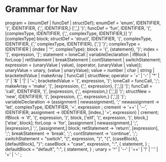 # Grammar for Nav
program = {enumDef | funcDef | structDef};
enumDef = 'enum', IDENTIFIER, '{', IDENTIFIER, {',', IDENTIFIER,} [',',] '}';
funcDef = 'fun', IDENTIFIER, '(', [complexType, IDENTIFIER, {',', complexType, IDENTIFIER,}] ')' [complexType] block;
structDef = 'struct', IDENTIFIER, '{', complexType, IDENTIFIER, {',' complexType, IDENTIFIER}, [','] '}';
complexType = IDENTIFIER | (index | '^', complexType);
block = '{', {statement}, '}';
index = '[', expression, ']';
statement = loneCall | variableDeclaration | ifBlock | forLoop | retStatement | breakStatement | contStatement | switchStatement;
expression = (unaryValue | value), {operator, (unaryValue | value)};
unaryValue = unary, (value | unaryValue);
value = number | char | string | bracketedValue | makeArray | funcCall | structNew;
operator = '+' | '-' | '*' | '/' | '&' | '|' | '~';
bracketedValue = '(', expression, ')';
loneCall = funcCall, ';';
makeArray = 'make', '[', [expression, {',', expression}, [',',]] ']';
funcCall = 'call', IDENTIFIER, '(', [expression, {',', expression,} [',',]] ')';
structNew = 'new', IDENTIFIER, '(', [expression, {',', expression,} [',',]] ')';
variableDeclaration -> (assignment | newassignment), ';'
newassignment -> 'let', complexType, IDENTIFIER, '=', expression ;
crement -> '++' | '--', IDENTIFIER;
assignment -> (IDENTIFIER, [index,] '=', expression) | crement;
ifBlock -> 'if', '(', expression, ')', block, ['elif', '(', expression, ')', block,] ['else', block];
forLoop -> 'for', [assignment | newassignment,] ';', [expression,] ';', [assignment,] block;
retStatement -> 'return', [expression], ';';
breakStatement -> 'break', ';';
contStatement -> 'continue', ';';
switchStatement = "switch", "(", expression, ")", "{", {caseBlock}, [defaultBlock], "}";
caseBlock = "case", expression, ":", { statement, } ;
defaultBlock = "default", ":", { statement, } ;
unary = '^' | '--' | '++' | '!' | '`' | '+' | '-' ;
